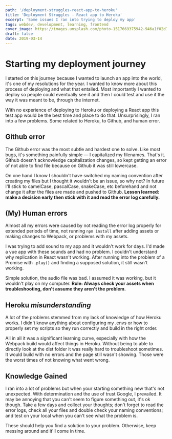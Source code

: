 ```yaml
---
path: '/deployment-struggles-react-app-to-heroku'
title: 'Deployment Struggles - React app to Heroku'
excerpt: 'Some issues I ran into trying to deploy my app'
tags: webdev, development, learning, frontend
cover_image: https://images.unsplash.com/photo-1517669375942-946a1f02d705?ixlib=rb-1.2.1&ixid=eyJhcHBfaWQiOjEyMDd9&auto=format&fit=crop&w=2339&q=80
draft: false
date: 2019-03-14
---
```


# Starting my deployment journey
I started on this journey because I wanted to launch an app into the world, it's one of my resolutions for the year. I wanted to know more about this process of deploying and what that entailed. Most importantly I wanted to deploy so people could eventually see it and then I could test and use it the way it was meant to be, through the internet. 

With no experience of deploying to Heroku or deploying a React app this test app would be the best time and place to do that. Unsurprisingly, I ran into a few problems. Some related to Heroku, to Github, and human error.

## Github error
The Github error was the most subtle and hardest one to solve. Like most bugs, it's something painfully simple — I capitalized my filenames. That's it. Github doesn't acknowledge capitalization changes, so kept getting an error of not able to find file because on Github it was still lowercase.

On one hand I know I shouldn't have switched my naming convention after creating my files but I thought it wouldn't be an issue, so why not? In future I'll stick to camelCase, pascalCase, snakeCase, etc beforehand and not change it after the files are made and pushed to Github. **Lesson learned: make a decision early then stick with it and read the error log carefully.**

## (My) Human errors
Almost all my errors were caused by not reading the error log properly for extended periods of time, not running `npm install` after adding assets or making changes to Webpack, or problems with my assets.

I was trying to add sound to my app and it wouldn't work for days. I'd made a vue app with these sounds and had no problem. I couldn't understand why replication in React wasn't working. After running into the problem of a Promise with `.play()` and finding a supposed solution, it still wasn't working.

Simple solution, the audio file was bad. I assumed it was working, but it wouldn't play on my computer. **Rule: Always check your assets when troubleshooting, don't assume they aren't the problem.**

## Heroku *misunderstanding*
A lot of the problems stemmed from my lack of knowledge of how Heroku works. I didn't know anything about configuring my .envs or how to properly set my scripts so they run correctly and build in the right order.

All in all it was a significant learning curve, especially with how the Webpack build would affect things in Heroku. Without being to able to directly look at the dist folder it was really hard to troubleshoot sometimes. It would build with no errors and the page still wasn't showing. Those were the worst times of not knowing what went wrong.

## Knowledge Gained
I ran into a lot of problems but when your starting something new that's not unexpected. With determination and the use of trust Google, I prevailed. It may be annoying that you can't seem to figure something out, it's ok though. Take a few days and collect your thoughts; don't forget to read the error logs, check all your files and double check your naming conventions; and test on your local when you can't see what the problem is.

These should help you find a solution to your problem. Otherwise, keep messing around and it'll come in time.